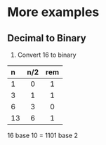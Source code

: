 # More examples 

## Decimal to Binary

1. Convert 16 to binary

| n | n/2 | rem |
|:--|:--:|:--:|
| 1 | 0 | 1 |
| 3 | 1 | 1 |
| 6 | 3 | 0 |
| 13 | 6 | 1 |

16 base 10 = 1101 base 2
